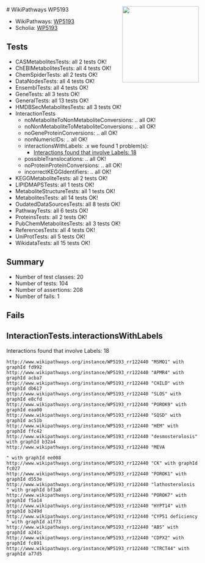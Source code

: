 <img style="float: right; width: 200px" src="https://upload.wikimedia.org/wikipedia/commons/thumb/8/83/Wplogo_with_text_500.png/640px-Wplogo_with_text_500.png" />
# WikiPathways WP5193

* WikiPathways: [WP5193](https://new.wikipathways.org/pathways/WP5193)
* Scholia: [WP5193](https://scholia.toolforge.org/wikipathways/WP5193)
## Tests
* CASMetabolitesTests: all 2 tests OK!
* ChEBIMetabolitesTests: all 4 tests OK!
* ChemSpiderTests: all 2 tests OK!
* DataNodesTests: all 4 tests OK!
* EnsemblTests: all 4 tests OK!
* GeneTests: all 3 tests OK!
* GeneralTests: all 13 tests OK!
* HMDBSecMetabolitesTests: all 3 tests OK!
* InteractionTests
    * noMetaboliteToNonMetaboliteConversions: .. all OK!
    * noNonMetaboliteToMetaboliteConversions: .. all OK!
    * noGeneProteinConversions: .. all OK!
    * nonNumericIDs: .. all OK!
    * interactionsWithLabels: .x we found 1 problem(s):
        * [Interactions found that involve Labels: 18](#fe97a8c0)
    * possibleTranslocations: .. all OK!
    * noProteinProteinConversions: .. all OK!
    * incorrectKEGGIdentifiers: .. all OK!
* KEGGMetaboliteTests: all 2 tests OK!
* LIPIDMAPSTests: all 1 tests OK!
* MetaboliteStructureTests: all 1 tests OK!
* MetabolitesTests: all 14 tests OK!
* OudatedDataSourcesTests: all 8 tests OK!
* PathwayTests: all 6 tests OK!
* ProteinsTests: all 2 tests OK!
* PubChemMetabolitesTests: all 3 tests OK!
* ReferencesTests: all 4 tests OK!
* UniProtTests: all 5 tests OK!
* WikidataTests: all 15 tests OK!


## Summary

* Number of test classes: 20
* Number of tests: 104
* Number of assertions: 208
* Number of fails: 1

## Fails

<a name="fe97a8c0" />

## InteractionTests.interactionsWithLabels

Interactions found that involve Labels: 18
```
http://www.wikipathways.org/instance/WP5193_rr122440 "MSMO1" with graphId fd992
http://www.wikipathways.org/instance/WP5193_rr122440 "APMR4" with graphId acba7
http://www.wikipathways.org/instance/WP5193_rr122440 "CHILD" with graphId db617
http://www.wikipathways.org/instance/WP5193_rr122440 "SLOS" with graphId e8cfd
http://www.wikipathways.org/instance/WP5193_rr122440 "POROK9" with graphId eaa00
http://www.wikipathways.org/instance/WP5193_rr122440 "SQSD" with graphId ac51b
http://www.wikipathways.org/instance/WP5193_rr122440 "HEM" with graphId ffc42
http://www.wikipathways.org/instance/WP5193_rr122440 "desmosterolosis" with graphId b32a4
http://www.wikipathways.org/instance/WP5193_rr122440 "MEVA

" with graphId ee008
http://www.wikipathways.org/instance/WP5193_rr122440 "CK" with graphId fc027
http://www.wikipathways.org/instance/WP5193_rr122440 "POROK1" with graphId d553e
http://www.wikipathways.org/instance/WP5193_rr122440 "lathosterolosis
" with graphId bf3a8
http://www.wikipathways.org/instance/WP5193_rr122440 "POROK7" with graphId f5a14
http://www.wikipathways.org/instance/WP5193_rr122440 "HYPT14" with graphId b249d
http://www.wikipathways.org/instance/WP5193_rr122440 "CYP51 deficiency
" with graphId a1f73
http://www.wikipathways.org/instance/WP5193_rr122440 "ABS" with graphId a241c
http://www.wikipathways.org/instance/WP5193_rr122440 "CDPX2" with graphId fc891
http://www.wikipathways.org/instance/WP5193_rr122440 "CTRCT44" with graphId a77d5
```

